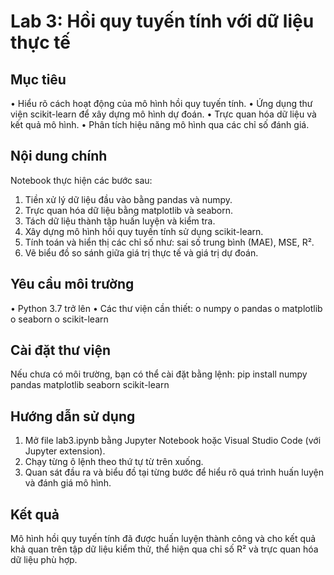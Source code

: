 # **Lab 3: Hồi quy tuyến tính với dữ liệu thực tế**
## Mục tiêu
•	Hiểu rõ cách hoạt động của mô hình hồi quy tuyến tính.
•	Ứng dụng thư viện scikit-learn để xây dựng mô hình dự đoán.
•	Trực quan hóa dữ liệu và kết quả mô hình.
•	Phân tích hiệu năng mô hình qua các chỉ số đánh giá.
## Nội dung chính
Notebook thực hiện các bước sau:
1.	Tiền xử lý dữ liệu đầu vào bằng pandas và numpy.
2.	Trực quan hóa dữ liệu bằng matplotlib và seaborn.
3.	Tách dữ liệu thành tập huấn luyện và kiểm tra.
4.	Xây dựng mô hình hồi quy tuyến tính sử dụng scikit-learn.
5.	Tính toán và hiển thị các chỉ số như: sai số trung bình (MAE), MSE, R².
6.	Vẽ biểu đồ so sánh giữa giá trị thực tế và giá trị dự đoán.
## Yêu cầu môi trường
•	Python 3.7 trở lên
•	Các thư viện cần thiết:
o	numpy
o	pandas
o	matplotlib
o	seaborn
o	scikit-learn
## Cài đặt thư viện
Nếu chưa có môi trường, bạn có thể cài đặt bằng lệnh:
pip install numpy pandas matplotlib seaborn scikit-learn
## Hướng dẫn sử dụng
1.	Mở file lab3.ipynb bằng Jupyter Notebook hoặc Visual Studio Code (với Jupyter extension).
2.	Chạy từng ô lệnh theo thứ tự từ trên xuống.
3.	Quan sát đầu ra và biểu đồ tại từng bước để hiểu rõ quá trình huấn luyện và đánh giá mô hình.
## Kết quả
Mô hình hồi quy tuyến tính đã được huấn luyện thành công và cho kết quả khả quan trên tập dữ liệu kiểm thử, thể hiện qua chỉ số R² và trực quan hóa dữ liệu phù hợp.
